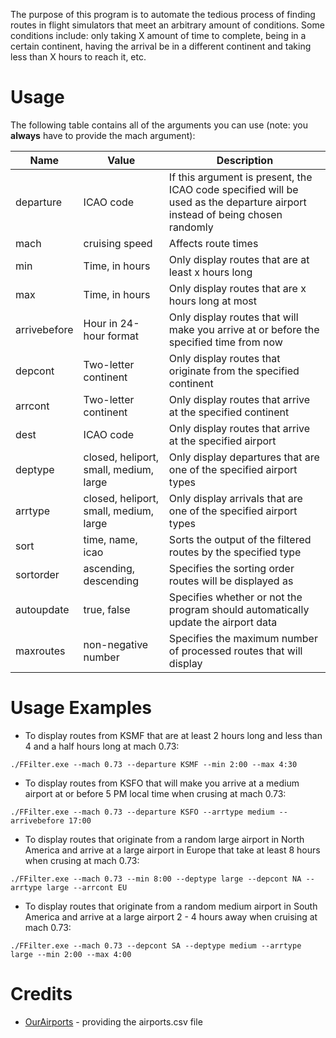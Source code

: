 The purpose of this program is to automate the tedious process of finding routes in flight simulators that meet an arbitrary amount of conditions. Some conditions include: only taking X amount of time to complete, being in a certain continent, having the arrival be in a different continent and taking less than X hours to reach it, etc.

Usage
=======

The following table contains all of the arguments you can use (note: you **always** have to provide the mach argument):

Name       | Value                  | Description
---------- | ---------------------- | -----------
departure  | ICAO code              | If this argument is present, the ICAO code specified will be used as the departure airport instead of being chosen randomly
mach       | cruising speed         | Affects route times
min        | Time, in hours         | Only display routes that are at least x hours long
max        | Time, in hours         | Only display routes that are x hours long at most
arrivebefore | Hour in 24-hour format | Only display routes that will make you arrive at or before the specified time from now
depcont    | Two-letter continent   | Only display routes that originate from the specified continent
arrcont    | Two-letter continent   | Only display routes that arrive at the specified continent
dest       | ICAO code              | Only display routes that arrive at the specified airport
deptype    | closed, heliport, small, medium, large | Only display departures that are one of the specified airport types
arrtype    | closed, heliport, small, medium, large | Only display arrivals that are one of the specified airport types
sort       | time, name, icao       | Sorts the output of the filtered routes by the specified type
sortorder  | ascending, descending  | Specifies the sorting order routes will be displayed as
autoupdate | true, false            | Specifies whether or not the program should automatically update the airport data
maxroutes  | non-negative number    | Specifies the maximum number of processed routes that will display

Usage Examples
==============

* To display routes from KSMF that are at least 2 hours long and less than 4 and a half hours long at mach 0.73:
```
./FFilter.exe --mach 0.73 --departure KSMF --min 2:00 --max 4:30
```

* To display routes from KSFO that will make you arrive at a medium airport at or before 5 PM local time when crusing at mach 0.73:
```
./FFilter.exe --mach 0.73 --departure KSFO --arrtype medium --arrivebefore 17:00
```

* To display routes that originate from a random large airport in North America and arrive at a large airport in Europe that take at least 8 hours when crusing at mach 0.73:
```
./FFilter.exe --mach 0.73 --min 8:00 --deptype large --depcont NA --arrtype large --arrcont EU
```

* To display routes that originate from a random medium airport in South America and arrive at a large airport 2 - 4 hours away when cruising at mach 0.73:
```
./FFilter.exe --mach 0.73 --depcont SA --deptype medium --arrtype large --min 2:00 --max 4:00
```

Credits
=======

* [OurAirports](http://ourairports.com) - providing the airports.csv file